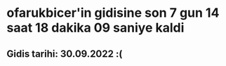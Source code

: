 # ofarukbicer'in gidisine son 7 gun 14 saat 18 dakika 09 saniye kaldi

## Gidis tarihi: 30.09.2022 :(